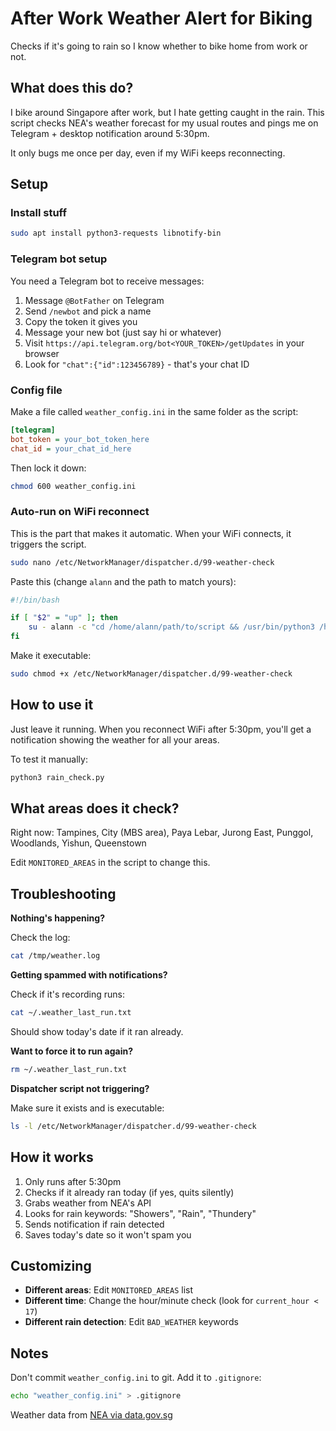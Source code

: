 # After Work Weather Alert for Biking

Checks if it's going to rain so I know whether to bike home from work or not.

## What does this do?

I bike around Singapore after work, but I hate getting caught in the rain. This script checks NEA's weather forecast for my usual routes and pings me on Telegram + desktop notification around 5:30pm.

It only bugs me once per day, even if my WiFi keeps reconnecting.

## Setup

### Install stuff

```bash
sudo apt install python3-requests libnotify-bin
```

### Telegram bot setup

You need a Telegram bot to receive messages:

1. Message `@BotFather` on Telegram
2. Send `/newbot` and pick a name
3. Copy the token it gives you
4. Message your new bot (just say hi or whatever)
5. Visit `https://api.telegram.org/bot<YOUR_TOKEN>/getUpdates` in your browser
6. Look for `"chat":{"id":123456789}` - that's your chat ID

### Config file

Make a file called `weather_config.ini` in the same folder as the script:

```ini
[telegram]
bot_token = your_bot_token_here
chat_id = your_chat_id_here
```

Then lock it down:
```bash
chmod 600 weather_config.ini
```

### Auto-run on WiFi reconnect

This is the part that makes it automatic. When your WiFi connects, it triggers the script.

```bash
sudo nano /etc/NetworkManager/dispatcher.d/99-weather-check
```

Paste this (change `alann` and the path to match yours):

```bash
#!/bin/bash

if [ "$2" = "up" ]; then
    su - alann -c "cd /home/alann/path/to/script && /usr/bin/python3 /home/alann/path/to/script/rain_check.py >> /tmp/weather.log 2>&1"
fi
```

Make it executable:
```bash
sudo chmod +x /etc/NetworkManager/dispatcher.d/99-weather-check
```

## How to use it

Just leave it running. When you reconnect WiFi after 5:30pm, you'll get a notification showing the weather for all your areas.

To test it manually:
```bash
python3 rain_check.py
```

## What areas does it check?

Right now: Tampines, City (MBS area), Paya Lebar, Jurong East, Punggol, Woodlands, Yishun, Queenstown

Edit `MONITORED_AREAS` in the script to change this.

## Troubleshooting

**Nothing's happening?**

Check the log:
```bash
cat /tmp/weather.log
```

**Getting spammed with notifications?**

Check if it's recording runs:
```bash
cat ~/.weather_last_run.txt
```

Should show today's date if it ran already.

**Want to force it to run again?**
```bash
rm ~/.weather_last_run.txt
```

**Dispatcher script not triggering?**

Make sure it exists and is executable:
```bash
ls -l /etc/NetworkManager/dispatcher.d/99-weather-check
```

## How it works

1. Only runs after 5:30pm
2. Checks if it already ran today (if yes, quits silently)
3. Grabs weather from NEA's API
4. Looks for rain keywords: "Showers", "Rain", "Thundery"
5. Sends notification if rain detected
6. Saves today's date so it won't spam you

## Customizing

- **Different areas**: Edit `MONITORED_AREAS` list
- **Different time**: Change the hour/minute check (look for `current_hour < 17`)
- **Different rain detection**: Edit `BAD_WEATHER` keywords

## Notes

Don't commit `weather_config.ini` to git. Add it to `.gitignore`:
```bash
echo "weather_config.ini" > .gitignore
```

Weather data from [NEA via data.gov.sg](https://data.gov.sg)